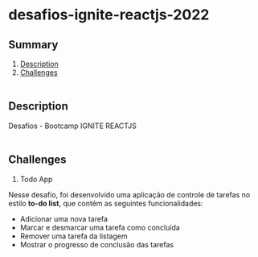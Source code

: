# desafios-ignite-reactjs-2022

## Summary

1. [Description](#description)
2. [Challenges](#challenges)
   <br><br>

## Description

Desafios - Bootcamp IGNITE REACTJS
<br><br>

## Challenges

1. Todo App

Nesse desafio, foi desenvolvido uma aplicação de controle de tarefas no estilo **to-do list**, que contém as seguintes funcionalidades:

- Adicionar uma nova tarefa
- Marcar e desmarcar uma tarefa como concluída
- Remover uma tarefa da listagem
- Mostrar o progresso de conclusão das tarefas
  <br><br>
